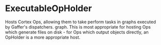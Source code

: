 # ExecutableOpHolder

Hosts Cortex Ops, allowing them to take perform
tasks in graphs executed by Gaffer's dispatchers.
graph. This is most appropriate for hosting Ops
which generate files on disk - for Ops which output
objects directly, an OpHolder is a more appropriate
host.

